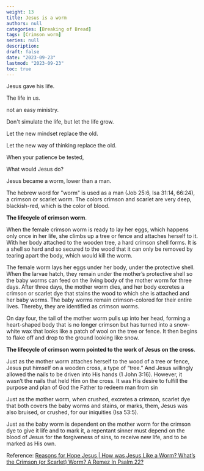 ```yaml
---
weight: 13
title: Jesus is a worm
authors: null
categories: [Breaking of Bread]
tags: [Crimson worm]
series: null
description: 
draft: false
date: "2023-09-23"
lastmod: "2023-09-23"
toc: true
---
```


Jesus gave his life.

The life in us.

not an easy ministry.

Don't simulate the life, but let the life grow.

Let the new mindset replace the old.

Let the new way of thinking replace the old.

When your patience be tested, 

What would Jesus do?
<!--more-->

Jesus became a worm, lower than a man.

The hebrew word for "worm" is used as a man (Job 25:6, Isa 31:14, 66:24), a crimson or scarlet worm. The colors crimson and scarlet are very deep, blackish-red, which is the color of blood.

<b>The lifecycle of crimson worm</b>.

When the female crimson worm is ready to lay her eggs, which happens only once in her life, she climbs up a tree or fence and attaches herself to it. With her body attached to the wooden tree, a hard crimson shell forms. It is a shell so hard and so secured to the wood that it can only be removed by tearing apart the body, which would kill the worm.

The female worm lays her eggs under her body, under the protective shell. When the larvae hatch, they remain under the mother’s protective shell so the baby worms can feed on the living body of the mother worm for three days. After three days, the mother worm dies, and her body excretes a crimson or scarlet dye that stains the wood to which she is attached and her baby worms. The baby worms remain crimson-colored for their entire lives. Thereby, they are identified as crimson worms.

On day four, the tail of the mother worm pulls up into her head, forming a heart-shaped body that is no longer crimson but has turned into a snow-white wax that looks like a patch of wool on the tree or fence. It then begins to flake off and drop to the ground looking like snow.

<b>The lifecycle of crimson worm pointed to the work of Jesus on the cross</b>.

Just as the mother worm attaches herself to the wood of a tree or fence, Jesus put himself on a wooden cross, a type of “tree.” And Jesus willingly allowed the nails to be driven into His hands (1 John 3:16). However, it wasn’t the nails that held Him on the cross. It was His desire to fulfill the purpose and plan of God the Father to redeem man from sin 

Just as the mother worm, when crushed, excretes a crimson, scarlet dye that both covers the baby worms and stains, or marks, them, Jesus was also bruised, or crushed, for our iniquities (Isa 53:5). 

Just as the baby worm is dependent on the mother worm for the crimson dye to give it life and to mark it, a repentant sinner must depend on the blood of Jesus for the forgiveness of sins, to receive new life, and to be marked as His own.

Reference: <a href = "https://reasonsforhopejesus.com/psalm-22-crimson-scarlet-worm/" target="_blank" rel="noopener noreferrer">Reasons for Hope Jesus | How was Jesus Like a Worm? What’s the Crimson (or Scarlet) Worm? A Remez In Psalm 22?</a>